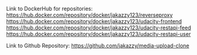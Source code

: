 Link to DockerHub for repositories: 
https://hub.docker.com/repository/docker/jakazzy123/reverseproxy
https://hub.docker.com/repository/docker/jakazzy123/udacity-frontend
https://hub.docker.com/repository/docker/jakazzy123/udacity-restapi-feed
https://hub.docker.com/repository/docker/jakazzy123/udacity-restapi-user


Link to Github Repository: 
https://github.com/jakazzy/media-upload-clone